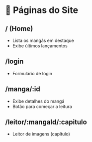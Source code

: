 # 📄 Páginas do Site

## / (Home)
- Lista os mangás em destaque
- Exibe últimos lançamentos

## /login
- Formulário de login

## /manga/:id
- Exibe detalhes do mangá
- Botão para começar a leitura

## /leitor/:mangaId/:capitulo
- Leitor de imagens (capítulo)